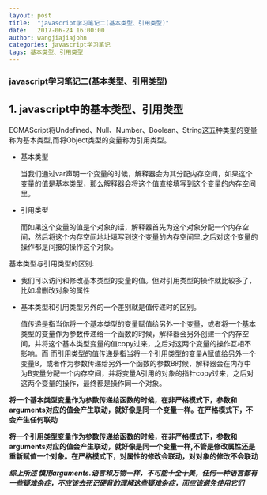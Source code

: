 ```yaml
---
layout: post
title:  "javascript学习笔记二(基本类型、引用类型)"
date:   2017-06-24 16:00:00
author: wangjiajiajohn
categories: javascript学习笔记
tags: 基本类型、引用类型
---
```




### javascript学习笔记二(基本类型、引用类型)

##  1. javascript中的基本类型、引用类型

ECMAScript将Undefined、Null、Number、Boolean、String这五种类型的变量称为基本类型,而将Object类型的变量称为引用类型。

   * 基本类型

     当我们通过var声明一个变量的时候，解释器会为其分配内存空间，如果这个变量的值是基本类型，那么解释器会将这个值直接填写到这个变量的内存空间里。

   * 引用类型

     而如果这个变量的值是个对象的话，解释器首先为这个对象分配一个内存空间，然后将这个内存空间地址填写到这个变量的内存空间里,之后对这个变量的操作都是间接的操作这个对象。

基本类型与引用类型的区别:
   * 我们可以访问和修改基本类型的变量的值。但对引用类型的操作就比较多了，比如增删改对象的属性

   * 基本类型和引用类型另外的一个差别就是值传递时的区别。

     值传递是指当你将一个基本类型的变量赋值给另外一个变量，或者将一个基本类型的变量作为参数传递给一个函数的时候，解释器会另外创建一个内存空间，并将这个基本类型变量的值copy过来，之后对这两个变量的操作互相不影响。而
     而引用类型的值传递是指当将一个引用类型的变量A赋值给另外一个变量B，或者作为参数传递给另外一个函数的参数B时候，解释器会在内存中为B变量分配一个内存空间，并将变量A引用的对象的指针copy过来，之后对这两个变量的操作，最终都是操作同一个对象。

 **将一个基本类型变量作为参数传递给函数的时候，在非严格模式下，参数和arguments对应的值会产生联动，就好像是同一个变量一样。在严格模式下，不会产生任何联动**

 **将一个引用类型变量作为参数传递给函数的时候，在非严格模式下，参数和arguments对应的值会产生联动，就好像是同一个变量一样,不管是修改属性还是重新赋值一个对象。在严格模式下，对属性的修改会联动，对对象的修改不会联动**

 **_综上所述 慎用arguments.语言和万物一样，不可能十全十美，任何一种语言都有一些疑难杂症，不应该去死记硬背的理解这些疑难杂症，而应该避免使用它们_**